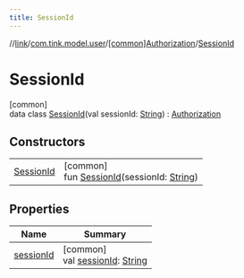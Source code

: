 ```yaml
---
title: SessionId
---
```

//[link](../../../../index.html)/[com.tink.model.user](../../index.html)/[[common]Authorization](../index.html)/[SessionId](index.html)



# SessionId



[common]\
data class [SessionId](index.html)(val sessionId: [String](https://kotlinlang.org/api/latest/jvm/stdlib/kotlin/-string/index.html)) : [Authorization](../index.html)



## Constructors


| | |
|---|---|
| [SessionId](-session-id.html) | [common]<br>fun [SessionId](-session-id.html)(sessionId: [String](https://kotlinlang.org/api/latest/jvm/stdlib/kotlin/-string/index.html)) |


## Properties


| Name | Summary |
|---|---|
| [sessionId](session-id.html) | [common]<br>val [sessionId](session-id.html): [String](https://kotlinlang.org/api/latest/jvm/stdlib/kotlin/-string/index.html) |

